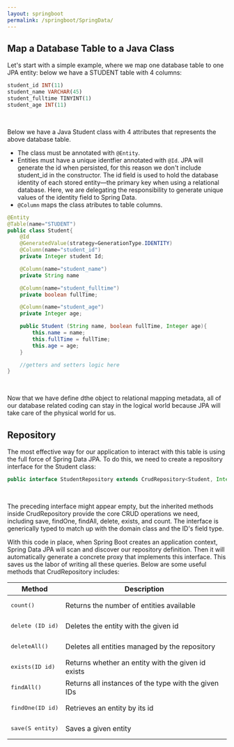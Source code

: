 ```yaml
---
layout: springboot
permalink: /springboot/SpringData/
---
```

## Map a Database Table to a Java Class
Let's start with a simple example, where we map one database table to one JPA entity: below we have a STUDENT table with 4 columns:

```sql
student_id INT(11)
student_name VARCHAR(45)
student_fulltime TINYINT(1)
student_age INT(11)
```
<br>

Below we have a Java Student class with 4 attributes that represents the above database table. 
- The class must be annotated with `@Entity`. 
- Entities must have a unique identfier annotated with `@Id`. JPA will generate the id when persisted, for this reason we don't include student_id in the constructor. The id field is used to hold the database identity of each stored entity—the primary key when using a relational database. Here, we are delegating the responsibility to generate unique values of the identity field to Spring Data.
- `@Column` maps the class atributes to table columns.

```java
@Entity
@Table(name="STUDENT")
public class Student{
	@Id
	@GeneratedValue(strategy=GenerationType.IDENTITY)
	@Column(name="student_id")
	private Integer student Id;

	@Column(name="student_name")
	private String name

	@Column(name="student_fulltime")
	private boolean fullTime;

	@Column(name="student_age")
	private Integer age;

	public Student (String name, boolean fullTime, Integer age){
		this.name = name;
		this.fullTime = fullTime;
		this.age = age;
	}

	//getters and setters logic here
}
```
<br>

Now that we have define dthe object to relational mapping metadata, all of our database related coding can stay in the logical world because JPA will take care of the physical world for us.

## Repository

The most effective way for our application to interact with this table is using the full force of Spring Data JPA. To do this, we need to create a repository interface for the Student class:

```java
public interface StudentRepository extends CrudRepository<Student, Integer> {}
```
<br>

The preceding interface might appear empty, but the inherited methods inside CrudRepository provide the core CRUD operations we need, including save, findOne, findAll, delete, exists, and count. The interface is generically typed to match up with the domain class and the ID's field type.

With this code in place, when Spring Boot creates an application context, Spring Data JPA will scan and discover our repository definition. Then it will automatically generate a concrete proxy that implements this interface. This saves us the labor of writing all these queries. Below are some useful methods that CrudRepository includes:


<table class="table table-striped table-bordered">
	<thead class="thead-dark">
		<tr>
			<th>Method</th>
			<th>Description</th>
		</tr>	
	</thead>
	<tbody>
		<tr>
			<td><pre>count()</pre></td>
			<td>Returns the number of entities available</td>
		</tr>
		<tr>
			<td><pre>delete (ID id)</pre></td>
			<td>Deletes the entity with the given id</td>
		</tr>
		<tr>
			<td><pre>deleteAll()</pre></td>
			<td>Deletes all entities managed by the repository</td>
		</tr>
		<tr>
			<td><pre>exists(ID id)</pre></td>
			<td>Returns whether an entity with the given id exists</td>
		</tr>
		<tr>
			<td><pre>findAll()</pre></td>
			<td>Returns all instances of the type with the given IDs</td>
		</tr>
		<tr>
			<td><pre>findOne(ID id)</pre></td>
			<td>Retrieves an entity by its id </td>
		</tr>
		<tr>
			<td> <pre>save(S entity)</pre></td>
			<td>Saves a given entity</td>
		</tr>
	</tbody>
</table>
<br>





